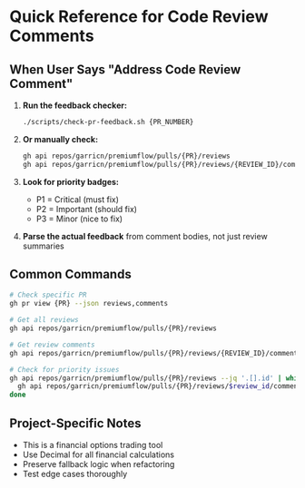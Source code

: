# Quick Reference for Code Review Comments

## When User Says "Address Code Review Comment"

1. **Run the feedback checker:**
   ```bash
   ./scripts/check-pr-feedback.sh {PR_NUMBER}
   ```

2. **Or manually check:**
   ```bash
   gh api repos/garricn/premiumflow/pulls/{PR}/reviews
   gh api repos/garricn/premiumflow/pulls/{PR}/reviews/{REVIEW_ID}/comments
   ```

3. **Look for priority badges:**
   - P1 = Critical (must fix)
   - P2 = Important (should fix)
   - P3 = Minor (nice to fix)

4. **Parse the actual feedback** from comment bodies, not just review summaries

## Common Commands
```bash
# Check specific PR
gh pr view {PR} --json reviews,comments

# Get all reviews
gh api repos/garricn/premiumflow/pulls/{PR}/reviews

# Get review comments
gh api repos/garricn/premiumflow/pulls/{PR}/reviews/{REVIEW_ID}/comments

# Check for priority issues
gh api repos/garricn/premiumflow/pulls/{PR}/reviews --jq '.[].id' | while read review_id; do
  gh api repos/garricn/premiumflow/pulls/{PR}/reviews/$review_id/comments --jq '.[] | select(.body | contains("P1") or contains("P2") or contains("P3"))'
done
```

## Project-Specific Notes
- This is a financial options trading tool
- Use Decimal for all financial calculations
- Preserve fallback logic when refactoring
- Test edge cases thoroughly
